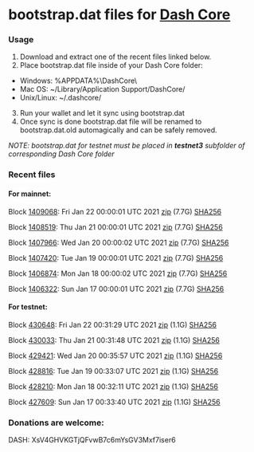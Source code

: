 # bootstrap.dat files for [Dash Core](https://github.com/dashpay/dash)

### Usage

1. Download and extract one of the recent files linked below.
2. Place bootstrap.dat file inside of your Dash Core folder:
 - Windows: %APPDATA%\DashCore\
 - Mac OS: ~/Library/Application Support/DashCore/
 - Unix/Linux: ~/.dashcore/
3. Run your wallet and let it sync using bootstrap.dat
4. Once sync is done bootstrap.dat file will be renamed to bootstrap.dat.old automagically and can be safely removed.

_NOTE: bootstrap.dat for testnet must be placed in **testnet3** subfolder of corresponding Dash Core folder_

### Recent files

#### For mainnet:

Block [1409068](https://insight.dash.org/insight/block/000000000000000e0fdfc15cec66782c6e5b77fa61bff55cce86b44b9b0136e6): Fri Jan 22 00:00:01 UTC 2021 [zip](https://dash-bootstrap.ams3.digitaloceanspaces.com/mainnet/2021-01-22/bootstrap.dat.zip) (7.7G) [SHA256](https://dash-bootstrap.ams3.digitaloceanspaces.com/mainnet/2021-01-22/sha256.txt)

Block [1408519](https://insight.dash.org/insight/block/000000000000000839183ae39cd1653513aa8bcd959b5a43228a076b9384d9f8): Thu Jan 21 00:00:01 UTC 2021 [zip](https://dash-bootstrap.ams3.digitaloceanspaces.com/mainnet/2021-01-21/bootstrap.dat.zip) (7.7G) [SHA256](https://dash-bootstrap.ams3.digitaloceanspaces.com/mainnet/2021-01-21/sha256.txt)

Block [1407966](https://insight.dash.org/insight/block/000000000000001102893282491bab4ccd4789187fe64d03b14e0033a7fe440c): Wed Jan 20 00:00:02 UTC 2021 [zip](https://dash-bootstrap.ams3.digitaloceanspaces.com/mainnet/2021-01-20/bootstrap.dat.zip) (7.7G) [SHA256](https://dash-bootstrap.ams3.digitaloceanspaces.com/mainnet/2021-01-20/sha256.txt)

Block [1407420](https://insight.dash.org/insight/block/00000000000000191890ce40ea4d0fb856e77056cb3e0111da501e049b1c03ab): Tue Jan 19 00:00:01 UTC 2021 [zip](https://dash-bootstrap.ams3.digitaloceanspaces.com/mainnet/2021-01-19/bootstrap.dat.zip) (7.7G) [SHA256](https://dash-bootstrap.ams3.digitaloceanspaces.com/mainnet/2021-01-19/sha256.txt)

Block [1406874](https://insight.dash.org/insight/block/000000000000000e0e20375bf965df13b6782cf2bafa35987bce4ded19734964): Mon Jan 18 00:00:02 UTC 2021 [zip](https://dash-bootstrap.ams3.digitaloceanspaces.com/mainnet/2021-01-18/bootstrap.dat.zip) (7.7G) [SHA256](https://dash-bootstrap.ams3.digitaloceanspaces.com/mainnet/2021-01-18/sha256.txt)

Block [1406322](https://insight.dash.org/insight/block/0000000000000018ec417be2d5f6ff155bf9374f83e752174f04398980288132): Sun Jan 17 00:00:01 UTC 2021 [zip](https://dash-bootstrap.ams3.digitaloceanspaces.com/mainnet/2021-01-17/bootstrap.dat.zip) (7.7G) [SHA256](https://dash-bootstrap.ams3.digitaloceanspaces.com/mainnet/2021-01-17/sha256.txt)


#### For testnet:

Block [430648](https://testnet-insight.dashevo.org/insight/block/0000010584d39c7a2ed8866cadb4edb5b91cba9b5209adf7fe28be312a03c3dd): Fri Jan 22 00:31:29 UTC 2021 [zip](https://dash-bootstrap.ams3.digitaloceanspaces.com/testnet/2021-01-22/bootstrap.dat.zip) (1.1G) [SHA256](https://dash-bootstrap.ams3.digitaloceanspaces.com/testnet/2021-01-22/sha256.txt)

Block [430033](https://testnet-insight.dashevo.org/insight/block/000001e846e2a0ad56263043f4960c9da57dcdbdea9a917ad685a32339013c69): Thu Jan 21 00:31:48 UTC 2021 [zip](https://dash-bootstrap.ams3.digitaloceanspaces.com/testnet/2021-01-21/bootstrap.dat.zip) (1.1G) [SHA256](https://dash-bootstrap.ams3.digitaloceanspaces.com/testnet/2021-01-21/sha256.txt)

Block [429421](https://testnet-insight.dashevo.org/insight/block/000000286773188f76df855540866f1c43b6b6c955bd9d784bdd6dce0ce62764): Wed Jan 20 00:35:57 UTC 2021 [zip](https://dash-bootstrap.ams3.digitaloceanspaces.com/testnet/2021-01-20/bootstrap.dat.zip) (1.1G) [SHA256](https://dash-bootstrap.ams3.digitaloceanspaces.com/testnet/2021-01-20/sha256.txt)

Block [428816](https://testnet-insight.dashevo.org/insight/block/00000198bed5b8619b44cf4675276857f1d4be4c93a1e72b8ea055e060cc2ce5): Tue Jan 19 00:33:07 UTC 2021 [zip](https://dash-bootstrap.ams3.digitaloceanspaces.com/testnet/2021-01-19/bootstrap.dat.zip) (1.1G) [SHA256](https://dash-bootstrap.ams3.digitaloceanspaces.com/testnet/2021-01-19/sha256.txt)

Block [428210](https://testnet-insight.dashevo.org/insight/block/000002cdafe874720175c886ac39078e27592283afeb2b3b1b4fa0ed9a454113): Mon Jan 18 00:32:11 UTC 2021 [zip](https://dash-bootstrap.ams3.digitaloceanspaces.com/testnet/2021-01-18/bootstrap.dat.zip) (1.1G) [SHA256](https://dash-bootstrap.ams3.digitaloceanspaces.com/testnet/2021-01-18/sha256.txt)

Block [427609](https://testnet-insight.dashevo.org/insight/block/0000001b7de991b73da5d6a12f03d882b61b2936854ff21d71e2365e90a6c9eb): Sun Jan 17 00:33:40 UTC 2021 [zip](https://dash-bootstrap.ams3.digitaloceanspaces.com/testnet/2021-01-17/bootstrap.dat.zip) (1.1G) [SHA256](https://dash-bootstrap.ams3.digitaloceanspaces.com/testnet/2021-01-17/sha256.txt)


### Donations are welcome:

DASH: XsV4GHVKGTjQFvwB7c6mYsGV3Mxf7iser6
